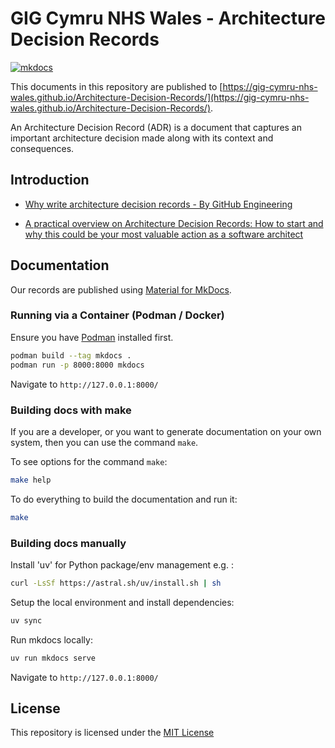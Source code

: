 # GIG Cymru NHS Wales - Architecture Decision Records

[![mkdocs](https://github.com/GIG-Cymru-NHS-Wales/Architecture-Decision-Records/actions/workflows/publish.yml/badge.svg)](https://github.com/GIG-Cymru-NHS-Wales/Architecture-Decision-Records/actions/workflows/publish.yml)

This documents in this repository are published to [https://gig-cymru-nhs-wales.github.io/Architecture-Decision-Records/](https://gig-cymru-nhs-wales.github.io/Architecture-Decision-Records/).

An Architecture Decision Record (ADR) is a document that captures an important architecture decision made along with its context and consequences.

## Introduction

* [Why write architecture decision records - By GitHub Engineering](https://github.blog/engineering/architecture-optimization/why-write-adrs/)

* [A practical overview on Architecture Decision Records: How to start and why this could be your most valuable action as a software architect](https://ctaverna.github.io/adr/)

## Documentation

Our records are published using [Material for MkDocs](https://squidfunk.github.io/mkdocs-material/).

### Running via a Container (Podman / Docker)

Ensure you have [Podman](https://podman.io/) installed first.

```sh
podman build --tag mkdocs .
podman run -p 8000:8000 mkdocs
```

Navigate to ``http://127.0.0.1:8000/``

### Building docs with make

If you are a developer, or you want to generate documentation on your own system, then you can use the command `make`.

To see options for the command `make`:

```sh
make help
```

To do everything to build the documentation and run it:

```sh
make
```

### Building docs manually

Install 'uv' for Python package/env management e.g. :

```bash
curl -LsSf https://astral.sh/uv/install.sh | sh
```

Setup the local environment and install dependencies:

```bash
uv sync
```

Run mkdocs locally:

```bash
uv run mkdocs serve
```

Navigate to ``http://127.0.0.1:8000/``

## License

This repository is licensed under the [MIT License](LICENSE)
